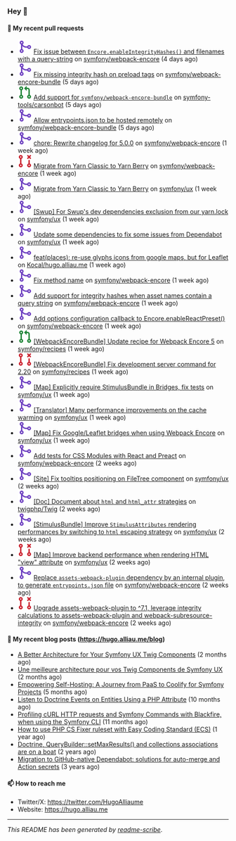 ### Hey 👋

#### 👷 My recent pull requests

- ![](./assets/pr-merged.svg) [Fix issue between `Encore.enableIntegrityHashes()` and filenames with a query-string](https://github.com/symfony/webpack-encore/pull/1349) on [symfony/webpack-encore](https://github.com/symfony/webpack-encore) (4 days ago)
- ![](./assets/pr-merged.svg) [Fix missing integrity hash on preload tags](https://github.com/symfony/webpack-encore-bundle/pull/237) on [symfony/webpack-encore-bundle](https://github.com/symfony/webpack-encore-bundle) (5 days ago)
- ![](./assets/pr-open.svg) [Add support for `symfony/webpack-encore-bundle`](https://github.com/symfony-tools/carsonbot/pull/248) on [symfony-tools/carsonbot](https://github.com/symfony-tools/carsonbot) (5 days ago)
- ![](./assets/pr-merged.svg) [Allow entrypoints.json to be hosted remotely](https://github.com/symfony/webpack-encore-bundle/pull/236) on [symfony/webpack-encore-bundle](https://github.com/symfony/webpack-encore-bundle) (5 days ago)
- ![](./assets/pr-merged.svg) [chore: Rewrite changelog for 5.0.0](https://github.com/symfony/webpack-encore/pull/1348) on [symfony/webpack-encore](https://github.com/symfony/webpack-encore) (1 week ago)
- ![](./assets/pr-closed.svg) [Migrate from Yarn Classic to Yarn Berry](https://github.com/symfony/webpack-encore/pull/1347) on [symfony/webpack-encore](https://github.com/symfony/webpack-encore) (1 week ago)
- ![](./assets/pr-merged.svg) [Migrate from Yarn Classic to Yarn Berry](https://github.com/symfony/ux/pull/2222) on [symfony/ux](https://github.com/symfony/ux) (1 week ago)
- ![](./assets/pr-merged.svg) [[Swup] For Swup&#39;s dev dependencies exclusion from our yarn.lock](https://github.com/symfony/ux/pull/2221) on [symfony/ux](https://github.com/symfony/ux) (1 week ago)
- ![](./assets/pr-merged.svg) [Update some dependencies to fix some issues from Dependabot](https://github.com/symfony/ux/pull/2219) on [symfony/ux](https://github.com/symfony/ux) (1 week ago)
- ![](./assets/pr-merged.svg) [feat(places): re-use glyphs icons from google maps, but for Leaflet](https://github.com/Kocal/hugo.alliau.me/pull/49) on [Kocal/hugo.alliau.me](https://github.com/Kocal/hugo.alliau.me) (1 week ago)
- ![](./assets/pr-merged.svg) [Fix method name](https://github.com/symfony/webpack-encore/pull/1346) on [symfony/webpack-encore](https://github.com/symfony/webpack-encore) (1 week ago)
- ![](./assets/pr-merged.svg) [Add support for integrity hashes when asset names contain a query string](https://github.com/symfony/webpack-encore/pull/1345) on [symfony/webpack-encore](https://github.com/symfony/webpack-encore) (1 week ago)
- ![](./assets/pr-merged.svg) [Add options configuration callback to Encore.enableReactPreset()](https://github.com/symfony/webpack-encore/pull/1344) on [symfony/webpack-encore](https://github.com/symfony/webpack-encore) (1 week ago)
- ![](./assets/pr-open.svg) [[WebpackEncoreBundle] Update recipe for Webpack Encore 5](https://github.com/symfony/recipes/pull/1341) on [symfony/recipes](https://github.com/symfony/recipes) (1 week ago)
- ![](./assets/pr-closed.svg) [[WebpackEncoreBundle] Fix development server command for 2.20](https://github.com/symfony/recipes/pull/1340) on [symfony/recipes](https://github.com/symfony/recipes) (1 week ago)
- ![](./assets/pr-merged.svg) [[Map] Explicitly require StimulusBundle in Bridges, fix tests](https://github.com/symfony/ux/pull/2207) on [symfony/ux](https://github.com/symfony/ux) (1 week ago)
- ![](./assets/pr-merged.svg) [[Translator] Many performance improvements on the cache warming](https://github.com/symfony/ux/pull/2206) on [symfony/ux](https://github.com/symfony/ux) (1 week ago)
- ![](./assets/pr-merged.svg) [[Map] Fix Google/Leaflet bridges when using Webpack Encore](https://github.com/symfony/ux/pull/2199) on [symfony/ux](https://github.com/symfony/ux) (1 week ago)
- ![](./assets/pr-merged.svg) [Add tests for CSS Modules with React and Preact](https://github.com/symfony/webpack-encore/pull/1343) on [symfony/webpack-encore](https://github.com/symfony/webpack-encore) (2 weeks ago)
- ![](./assets/pr-merged.svg) [[Site] Fix tooltips positioning  on FileTree component](https://github.com/symfony/ux/pull/2190) on [symfony/ux](https://github.com/symfony/ux) (2 weeks ago)
- ![](./assets/pr-merged.svg) [[Doc] Document about `html` and `html_attr` strategies](https://github.com/twigphp/Twig/pull/4324) on [twigphp/Twig](https://github.com/twigphp/Twig) (2 weeks ago)
- ![](./assets/pr-merged.svg) [[StimulusBundle] Improve `StimulusAttributes` rendering performances by switching to `html` escaping strategy](https://github.com/symfony/ux/pull/2180) on [symfony/ux](https://github.com/symfony/ux) (2 weeks ago)
- ![](./assets/pr-closed.svg) [[Map] Improve backend performance when rendering HTML &#34;view&#34; attribute](https://github.com/symfony/ux/pull/2178) on [symfony/ux](https://github.com/symfony/ux) (2 weeks ago)
- ![](./assets/pr-merged.svg) [Replace `assets-webpack-plugin` dependency by an internal plugin, to generate `entrypoints.json` file](https://github.com/symfony/webpack-encore/pull/1342) on [symfony/webpack-encore](https://github.com/symfony/webpack-encore) (2 weeks ago)
- ![](./assets/pr-closed.svg) [Upgrade assets-webpack-plugin to ^7.1, leverage integrity calculations to assets-webpack-plugin and webpack-subresource-integrity](https://github.com/symfony/webpack-encore/pull/1341) on [symfony/webpack-encore](https://github.com/symfony/webpack-encore) (2 weeks ago)

#### 📜 My recent blog posts (https://hugo.alliau.me/blog)

- [A Better Architecture for Your Symfony UX Twig Components](https://hugo.alliau.me/blog/posts/a-better-architecture-for-your-symfony-ux-twig-components) (2 months ago)
- [Une meilleure architecture pour vos Twig Components de Symfony UX](https://hugo.alliau.me/blog/posts/une-meilleure-architecture-pour-vous-twig-components-de-symfony-ux) (2 months ago)
- [Empowering Self-Hosting: A Journey from PaaS to Coolify for Symfony Projects](https://hugo.alliau.me/blog/posts/empowering-self-hosting-a-journey-from-paas-to-coolify-for-symfony-projects) (5 months ago)
- [Listen to Doctrine Events on Entities Using a PHP Attribute](https://hugo.alliau.me/blog/posts/2023-11-12-listen-to-doctrine-events-on-entities-using-a-php-attribute) (10 months ago)
- [Profiling cURL HTTP requests and Symfony Commands with Blackfire, when using the Symfony CLI](https://hugo.alliau.me/blog/posts/2023-10-21-profiling-curl-http-requests-and-symfony-commands-with-blackfire-when-using-the-symfony-cli) (11 months ago)
- [How to use PHP CS Fixer ruleset with Easy Coding Standard (ECS)](https://hugo.alliau.me/blog/posts/2023-07-19-how-to-use-php-cs-fixer-ruleset-with-easy-coding-standard) (1 year ago)
- [Doctrine, QueryBuilder::setMaxResults() and collections associations are on a boat](https://hugo.alliau.me/blog/posts/2022-01-07-doctrine-querybuilder-setmaxresults-and-collections-associations-are-on-a-boat) (2 years ago)
- [Migration to GitHub-native Dependabot: solutions for auto-merge and Action secrets](https://hugo.alliau.me/blog/posts/2021-05-04-migration-to-github-native-dependabot-solutions-for-auto-merge-and-action-secrets) (3 years ago)

#### 📫 How to reach me

- Twitter/X: https://twitter.com/HugoAlliaume
- Website: https://hugo.alliau.me

---

_This README has been generated by [readme-scribe](https://github.com/muesli/readme-scribe/)_.

